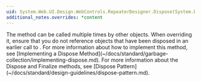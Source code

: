 ```yaml
---
uid: System.Web.UI.Design.WebControls.RepeaterDesigner.Dispose(System.Boolean)
additional_notes.overrides: *content
---
```


<p>The <xref href="System.Web.UI.Design.WebControls.RepeaterDesigner.Dispose(System.Boolean)"></xref> method can be called multiple times by other objects. When overriding it, ensure that you do not reference objects that have been disposed in an earlier call to <xref href="System.Web.UI.Design.WebControls.RepeaterDesigner.Dispose(System.Boolean)"></xref>. For more information about how to implement this method, see [Implementing a Dispose Method](~/docs/standard/garbage-collection/implementing-dispose.md). For more information about the Dispose and Finalize methods, see [Dispose Pattern](~/docs/standard/design-guidelines/dispose-pattern.md).</p>


